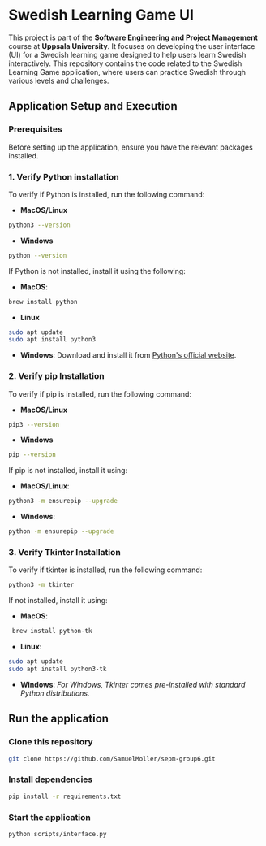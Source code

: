 # Swedish Learning Game UI

This project is part of the **Software Engineering and Project Management** course at **Uppsala University**. It focuses on developing the user interface (UI) for a Swedish learning game designed to help users learn Swedish interactively. This repository contains the code related to the Swedish Learning Game application, where users can practice Swedish through various levels and challenges.

## Application Setup and Execution

### Prerequisites
Before setting up the application, ensure you have the relevant packages installed.

### 1. Verify Python installation
To verify if Python is installed, run the following command:

- **MacOS/Linux**
```bash
python3 --version
```

- **Windows**
```bash
python --version
```

If Python is not installed, install it using the following:

- **MacOS**:
```bash
brew install python
```

- **Linux**
```bash
sudo apt update
sudo apt install python3
 ```

- **Windows**: Download and install it from [Python's official website](https://www.python.org/downloads/).

### 2.  Verify pip Installation
To verify if pip is installed, run the following command:

- **MacOS/Linux**
```bash
pip3 --version
```

- **Windows**
```bash
pip --version
```

If pip is not installed, install it using:

- **MacOS/Linux**:
```bash
python3 -m ensurepip --upgrade
```

- **Windows**:
```bash
python -m ensurepip --upgrade
```

### 3. Verify Tkinter Installation
To verify if tkinter is installed, run the following command:

```bash
python3 -m tkinter
```

If not installed, install it using:

- **MacOS**:
 ```bash
  brew install python-tk
 ```

- **Linux**:
 ```bash
 sudo apt update
 sudo apt install python3-tk
 ```
- **Windows**: *For Windows, Tkinter comes pre-installed with standard Python distributions.*

## Run the application

### Clone this repository
```bash
git clone https://github.com/SamuelMoller/sepm-group6.git
```

### Install dependencies
```bash
pip install -r requirements.txt
```

### Start the application
```bash
python scripts/interface.py
```

